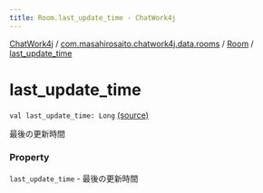 ```yaml
---
title: Room.last_update_time - ChatWork4j
---
```


[ChatWork4j](../../index.md) / [com.masahirosaito.chatwork4j.data.rooms](../index.md) / [Room](index.md) / [last_update_time](.)

# last_update_time

`val last_update_time: Long` [(source)](https://github.com/MasahiroSaito/ChatWork4j/tree/master/src/main/kotlin/com/masahirosaito/chatwork4j/data/rooms/Room.kt#L34)

最後の更新時間

### Property

`last_update_time` - 最後の更新時間